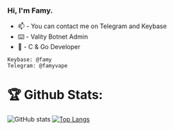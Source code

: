 ### Hi, I'm Famy. 
- :mailbox: - You can contact me on Telegram and Keybase
- :keyboard: - Vality Botnet Admin
- :orange_book: - C & Go Developer

```
Keybase: @famy
Telegram: @famyvape
```

# :trophy: Github Stats:
![GitHub stats](https://github-readme-stats.vercel.app/api?username=famygithub&show_icons=true&layout=compact)
[![Top Langs](https://github-readme-stats.vercel.app/api/top-langs/?username=famygithub&layout=compact)](https://github.com/famygithub)
